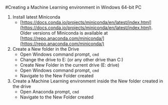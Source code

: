 #Creating a Machine Learning environment in Windows 64-bit PC

1. Install latest Miniconda
   - [https://docs.conda.io/projects/miniconda/en/latest/index.html](https://docs.conda.io/projects/miniconda/en/latest/index.html). Older versions of Miniconda is available at [https://repo.anaconda.com/miniconda/](https://repo.anaconda.com/miniconda/)
2. Create a New folder in the Drive
   - Open Windows command prompt, `cmd`
   - Change the drive to E: (or any other drive than C:)
   - Create New Folder in the current drive (E: drive)
   - Open Windows command prompt, `cmd`
   - Navigate to the New Folder created
4. Create a Machine Learning environment inside the New folder created in the drive
    - Open Anaconda prompt, `cmd`
   - Navigate to the New Folder created
